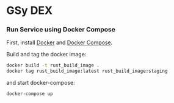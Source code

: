 # GSy DEX

### Run Service using Docker Compose

First, install [Docker](https://docs.docker.com/get-docker/) and
[Docker Compose](https://docs.docker.com/compose/install/).

Build and tag the docker image:

```bash
docker build -t rust_build_image .
docker tag rust_build_image:latest rust_build_image:staging
```
and start docker-compose:

```bash
docker-compose up
```
